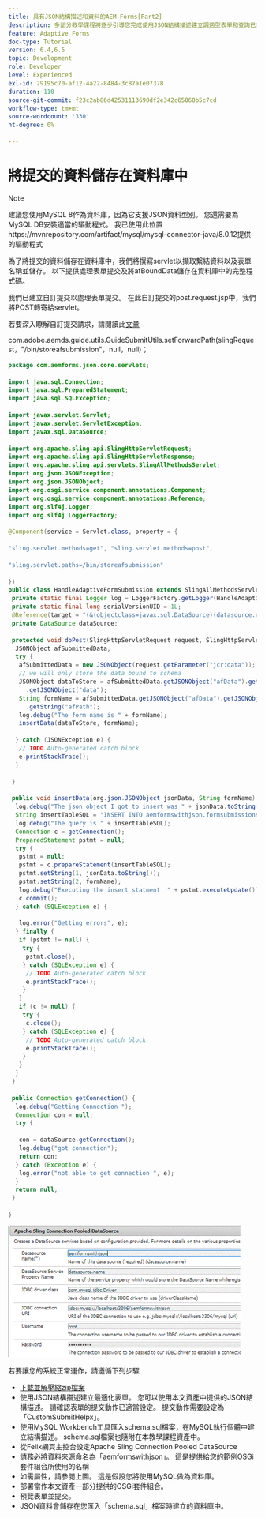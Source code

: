 ```yaml
---
title: 具有JSON結構描述和資料的AEM Forms[Part2]
description: 多部分教學課程將逐步引導您完成使用JSON結構描述建立調適型表單和查詢已提交資料的相關步驟。
feature: Adaptive Forms
doc-type: Tutorial
version: 6.4,6.5
topic: Development
role: Developer
level: Experienced
exl-id: 29195c70-af12-4a22-8484-3c87a1e07378
duration: 110
source-git-commit: f23c2ab86d42531113690df2e342c65060b5c7cd
workflow-type: tm+mt
source-wordcount: '330'
ht-degree: 0%

---
```


# 將提交的資料儲存在資料庫中


>[!NOTE]
>
>建議您使用MySQL 8作為資料庫，因為它支援JSON資料型別。 您還需要為MySQL DB安裝適當的驅動程式。 我已使用此位置https://mvnrepository.com/artifact/mysql/mysql-connector-java/8.0.12提供的驅動程式

為了將提交的資料儲存在資料庫中，我們將撰寫servlet以擷取繫結資料以及表單名稱並儲存。 以下提供處理表單提交及將afBoundData儲存在資料庫中的完整程式碼。

我們已建立自訂提交以處理表單提交。 在此自訂提交的post.request.jsp中，我們將POST轉寄給servlet。

若要深入瞭解自訂提交請求，請閱讀此[文章](https://helpx.adobe.com/experience-manager/kt/forms/using/custom-submit-aem-forms-article.html)

com.adobe.aemds.guide.utils.GuideSubmitUtils.setForwardPath(slingRequest，&quot;/bin/storeafsubmission&quot;，null，null)；

```java
package com.aemforms.json.core.servlets;

import java.sql.Connection;
import java.sql.PreparedStatement;
import java.sql.SQLException;

import javax.servlet.Servlet;
import javax.servlet.ServletException;
import javax.sql.DataSource;

import org.apache.sling.api.SlingHttpServletRequest;
import org.apache.sling.api.SlingHttpServletResponse;
import org.apache.sling.api.servlets.SlingAllMethodsServlet;
import org.json.JSONException;
import org.json.JSONObject;
import org.osgi.service.component.annotations.Component;
import org.osgi.service.component.annotations.Reference;
import org.slf4j.Logger;
import org.slf4j.LoggerFactory;

@Component(service = Servlet.class, property = {

"sling.servlet.methods=get", "sling.servlet.methods=post",

"sling.servlet.paths=/bin/storeafsubmission"

})
public class HandleAdaptiveFormSubmission extends SlingAllMethodsServlet {
 private static final Logger log = LoggerFactory.getLogger(HandleAdaptiveFormSubmission.class);
 private static final long serialVersionUID = 1L;
 @Reference(target = "(&(objectclass=javax.sql.DataSource)(datasource.name=aemformswithjson))")
 private DataSource dataSource;

 protected void doPost(SlingHttpServletRequest request, SlingHttpServletResponse response) throws ServletException {
  JSONObject afSubmittedData;
  try {
   afSubmittedData = new JSONObject(request.getParameter("jcr:data"));
   // we will only store the data bound to schema
   JSONObject dataToStore = afSubmittedData.getJSONObject("afData").getJSONObject("afBoundData")
     .getJSONObject("data");
   String formName = afSubmittedData.getJSONObject("afData").getJSONObject("afSubmissionInfo")
     .getString("afPath");
   log.debug("The form name is " + formName);
   insertData(dataToStore, formName);

  } catch (JSONException e) {
   // TODO Auto-generated catch block
   e.printStackTrace();
  }

 }

 public void insertData(org.json.JSONObject jsonData, String formName) {
  log.debug("The json object I got to insert was " + jsonData.toString());
  String insertTableSQL = "INSERT INTO aemformswithjson.formsubmissions(formdata,formname) VALUES(?,?)";
  log.debug("The query is " + insertTableSQL);
  Connection c = getConnection();
  PreparedStatement pstmt = null;
  try {
   pstmt = null;
   pstmt = c.prepareStatement(insertTableSQL);
   pstmt.setString(1, jsonData.toString());
   pstmt.setString(2, formName);
   log.debug("Executing the insert statment  " + pstmt.executeUpdate());
   c.commit();
  } catch (SQLException e) {

   log.error("Getting errors", e);
  } finally {
   if (pstmt != null) {
    try {
     pstmt.close();
    } catch (SQLException e) {
     // TODO Auto-generated catch block
     e.printStackTrace();
    }
   }
   if (c != null) {
    try {
     c.close();
    } catch (SQLException e) {
     // TODO Auto-generated catch block
     e.printStackTrace();
    }
   }
  }
 }

 public Connection getConnection() {
  log.debug("Getting Connection ");
  Connection con = null;
  try {

   con = dataSource.getConnection();
   log.debug("got connection");
   return con;
  } catch (Exception e) {
   log.error("not able to get connection ", e);
  }
  return null;
 }

}
```

![connectionpool](assets/connectionpooled.gif)

若要讓您的系統正常運作，請遵循下列步驟

* [下載並解壓縮zip檔案](assets/aemformswithjson.zip)
* 使用JSON結構描述建立最適化表單。 您可以使用本文資產中提供的JSON結構描述。 請確認表單的提交動作已適當設定。 提交動作需要設定為「CustomSubmitHelpx」。
* 使用MySQL Workbench工具匯入schema.sql檔案，在MySQL執行個體中建立結構描述。 schema.sql檔案也隨附在本教學課程資產中。
* 從Felix網頁主控台設定Apache Sling Connection Pooled DataSource
* 請務必將資料來源命名為「aemformswithjson」。 這是提供給您的範例OSGi套件組合所使用的名稱
* 如需屬性，請參閱上圖。 這是假設您將使用MySQL做為資料庫。
* 部署當作本文資產一部分提供的OSGi套件組合。
* 預覽表單並提交。
* JSON資料會儲存在您匯入「schema.sql」檔案時建立的資料庫中。
